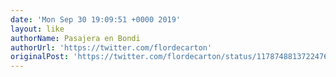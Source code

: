 ```yaml
---
date: 'Mon Sep 30 19:09:51 +0000 2019'
layout: like
authorName: Pasajera en Bondi
authorUrl: 'https://twitter.com/flordecarton'
originalPost: 'https://twitter.com/flordecarton/status/1178748813722476544'
---
```

